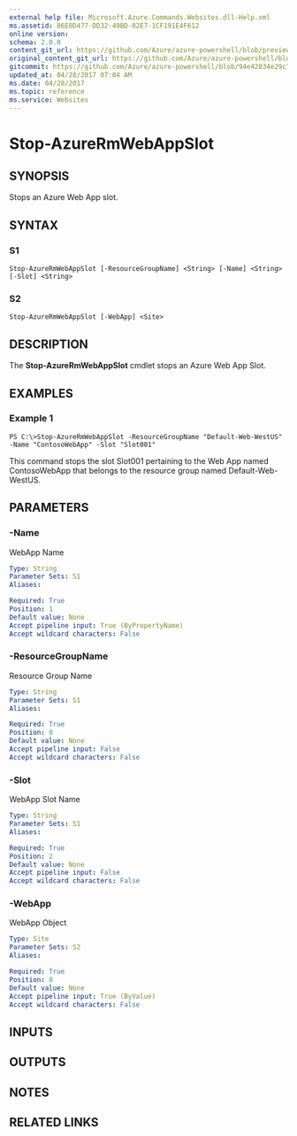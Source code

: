 ```yaml
---
external help file: Microsoft.Azure.Commands.Websites.dll-Help.xml
ms.assetid: 86E0D477-DD32-49BD-82E7-1CF191E4F612
online version:
schema: 2.0.0
content_git_url: https://github.com/Azure/azure-powershell/blob/preview/src/ResourceManager/Websites/Commands.Websites/help/Stop-AzureRmWebAppSlot.md
original_content_git_url: https://github.com/Azure/azure-powershell/blob/preview/src/ResourceManager/Websites/Commands.Websites/help/Stop-AzureRmWebAppSlot.md
gitcommit: https://github.com/Azure/azure-powershell/blob/94e42834e29c78cafba9e3f1e99e14af92561036
updated_at: 04/28/2017 07:04 AM
ms.date: 04/28/2017
ms.topic: reference
ms.service: Websites
---
```


# Stop-AzureRmWebAppSlot

## SYNOPSIS
Stops an Azure Web App slot.

## SYNTAX

### S1
```
Stop-AzureRmWebAppSlot [-ResourceGroupName] <String> [-Name] <String> [-Slot] <String>
```

### S2
```
Stop-AzureRmWebAppSlot [-WebApp] <Site>
```

## DESCRIPTION
The **Stop-AzureRmWebAppSlot** cmdlet stops an Azure Web App Slot.

## EXAMPLES

### Example 1
```
PS C:\>Stop-AzureRmWebAppSlot -ResourceGroupName "Default-Web-WestUS" -Name "ContosoWebApp" -Slot "Slot001"
```

This command stops the slot Slot001 pertaining to the Web App named ContosoWebApp that belongs to the resource group named Default-Web-WestUS.

## PARAMETERS

### -Name
WebApp Name

```yaml
Type: String
Parameter Sets: S1
Aliases: 

Required: True
Position: 1
Default value: None
Accept pipeline input: True (ByPropertyName)
Accept wildcard characters: False
```

### -ResourceGroupName
Resource Group Name

```yaml
Type: String
Parameter Sets: S1
Aliases: 

Required: True
Position: 0
Default value: None
Accept pipeline input: False
Accept wildcard characters: False
```

### -Slot
WebApp Slot Name

```yaml
Type: String
Parameter Sets: S1
Aliases: 

Required: True
Position: 2
Default value: None
Accept pipeline input: False
Accept wildcard characters: False
```

### -WebApp
WebApp Object

```yaml
Type: Site
Parameter Sets: S2
Aliases: 

Required: True
Position: 0
Default value: None
Accept pipeline input: True (ByValue)
Accept wildcard characters: False
```

## INPUTS

## OUTPUTS

## NOTES

## RELATED LINKS

